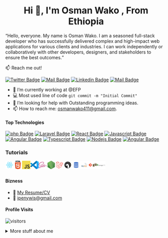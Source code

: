<h1 align="center">Hi 👋, I'm Osman Wako , From Ethiopia</h1>
<p align="left"><q>Hello, everyone. My name is Osman Wako. I am a seasoned full-stack developer who has successfully delivered complex and high-impact web applications for various clients and industries. I can work independently or collaboratively with other developers, designers, and stakeholders to ensure the best outcomes.</q></p>

:mailbox: Reach me out!

[![Twitter Badge](https://img.shields.io/badge/-@BantuFita-1ca0f1?style=flat&labelColor=1ca0f1&logo=twitter&logoColor=white&link=https://twitter.com/BantuFita)](https://twitter.com/BantuFita) 
[![Mail Badge](https://img.shields.io/badge/-Facebook-e74c3c?style=flat&labelColor=e74c3c&logo=facebook&logoColor=white)](https://www.facebook.com/osmanwako2020/) 
[![Linkedin Badge](https://img.shields.io/badge/-osmanwako411-0e76a8?style=flat&labelColor=0e76a8&logo=linkedin&logoColor=white)](https://www.linkedin.com/in/osmanwako411/) [![Mail Badge](https://img.shields.io/badge/-osmanwako411-c0392b?style=flat&labelColor=c0392b&logo=gmail&logoColor=white)](mailto:osmanwako411@gmail.com)

<!-- TODO: Add last video link -->

- 🔭 I’m currently working at @EFP
- :computer: Most used line of code `git commit -m "Initial Commit"`
- 🤔 I’m looking for help with Outstanding programming ideas.
- 📫 How to reach me: osmanwako411@gmail.com.

#### Top Technologies

<!-- TODO: Make technologies links takes you to repositories -->
[![php Badge](https://img.shields.io/badge/-PHP-61DBFB?style=for-the-badge&labelColor=black&logo=php&logoColor=61DBFB)](#) 
[![Laravel Badge](https://img.shields.io/badge/-Laravel-e535ab?style=for-the-badge&labelColor=black&logo=Laravel&logoColor=e535ab)](#)
[![React Badge](https://img.shields.io/badge/-React-61DBFB?style=for-the-badge&labelColor=black&logo=react&logoColor=61DBFB)](#) 
[![Javascript Badge](https://img.shields.io/badge/-Javascript-F0DB4F?style=for-the-badge&labelColor=black&logo=javascript&logoColor=F0DB4F)](#) 
[![Angular Badge](https://img.shields.io/badge/-Angular-61DBFB?style=for-the-badge&labelColor=black&logo=angular&logoColor=61DBFB)](#) 
[![Typescript Badge](https://img.shields.io/badge/-Typescript-007acc?style=for-the-badge&labelColor=black&logo=typescript&logoColor=007acc)](#)
[![Nodejs Badge](https://img.shields.io/badge/-Nodejs-3C873A?style=for-the-badge&labelColor=black&logo=node.js&logoColor=3C873A)](#)
[![Angular Badge](https://img.shields.io/badge/-Angular-61DBFB?style=for-the-badge&labelColor=black&logo=aspnetcore&logoColor=61DBFB)](#) 



### Tutorials

[<img align="left" alt="React" width="26px" src="https://raw.githubusercontent.com/github/explore/80688e429a7d4ef2fca1e82350fe8e3517d3494d/topics/react/react.png" />][reactplaylist]

[<img align="left" alt="HTML5" width="26px" src="https://raw.githubusercontent.com/github/explore/80688e429a7d4ef2fca1e82350fe8e3517d3494d/topics/html/html.png" />][htmltutorial]

[<img align="left" alt="JavaScript" width="26px" src="https://raw.githubusercontent.com/github/explore/80688e429a7d4ef2fca1e82350fe8e3517d3494d/topics/javascript/javascript.png" />][javascripttutorial]

[<img align="left" alt="Visual Studio Code" width="26px" src="https://raw.githubusercontent.com/github/explore/80688e429a7d4ef2fca1e82350fe8e3517d3494d/topics/visual-studio-code/visual-studio-code.png" />][vscodetutorial]

<img align="left" alt="Sass" width="26px" src="https://raw.githubusercontent.com/github/explore/80688e429a7d4ef2fca1e82350fe8e3517d3494d/topics/sass/sass.png" />

<img align="left" alt="Node.js" width="26px" src="https://raw.githubusercontent.com/github/explore/80688e429a7d4ef2fca1e82350fe8e3517d3494d/topics/nodejs/nodejs.png" />

<img align="left" alt="Laravel" width="26px" src="https://raw.githubusercontent.com/github/explore/80688e429a7d4ef2fca1e82350fe8e3517d3494d/topics/laravel/laravel.png" />

<img align="left" alt="Deno" width="26px" src="https://raw.githubusercontent.com/github/explore/361e2821e2dea67711cde99c9c40ed357061cf27/topics/deno/deno.png" />

<img align="left" alt="SQL" width="26px" src="https://raw.githubusercontent.com/github/explore/80688e429a7d4ef2fca1e82350fe8e3517d3494d/topics/sql/sql.png" />

<img align="left" alt="MySQL" width="26px" src="https://raw.githubusercontent.com/github/explore/80688e429a7d4ef2fca1e82350fe8e3517d3494d/topics/mysql/mysql.png" />

<img align="left" alt="Git" width="26px" src="https://raw.githubusercontent.com/github/explore/80688e429a7d4ef2fca1e82350fe8e3517d3494d/topics/git/git.png" />

<img align="left" alt="MongoDB" width="26px" src="https://raw.githubusercontent.com/github/explore/80688e429a7d4ef2fca1e82350fe8e3517d3494d/topics/mongodb/mongodb.png" />

<br />
<br />

#### Bizness
- :paperclip: [My Resume/CV](https://github.com/ipenywis/ipenywis/blob/master/resumes/resume%20v1.0.pdf)
- :email: ipenywis@gmail.com


#### Profile Visits 

![visitors](https://visitor-badge.glitch.me/badge?page_id=ipenywis.ipenywis)

<details>
<summary>
  More stuff about me
</summary>

<br >

I've spent my time on programming. Currently, I am working with microverse remotely and asynchronously with developers all over the world.

#### Github Stats

![Ipenywis's github stats](https://github-readme-stats.vercel.app/api?username=ipenywis&count_private=true&theme=tokyonight&hide=contribs,prs)

</details>


[reactplaylist]: https://www.youtube.com/watch?v=KxXXEL-k47Y&list=PLvXDmnBbOF7RnYiZvDwl2Pzcs2kfi10wd
[vscodetutorial]: https://www.youtube.com/watch?v=Bkie2ai8qeE&t=8s
[htmltutorial]: https://www.youtube.com/watch?v=VK6MXVxOsws&t=27s
[javascripttutorial]: https://www.youtube.com/watch?v=D-LHKvmX37E

